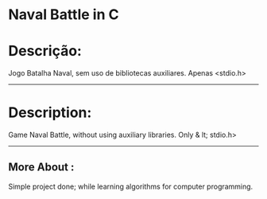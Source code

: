 # Naval Battle in C

<h1>Descrição: </h1>
Jogo Batalha Naval, sem uso de bibliotecas auxiliares. Apenas &lt;stdio.h>
<hr>
<h1>Description: </h1>
Game Naval Battle, without using auxiliary libraries. Only & lt; stdio.h>
<hr>
<h2> More About : </h2>
Simple project done; while learning algorithms for computer programming.
